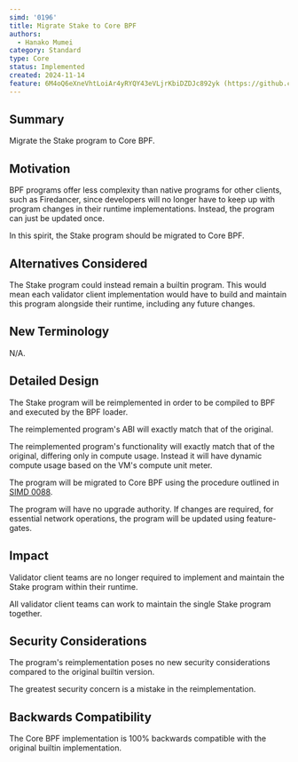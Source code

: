 ```yaml
---
simd: '0196'
title: Migrate Stake to Core BPF
authors:
  - Hanako Mumei
category: Standard
type: Core
status: Implemented
created: 2024-11-14
feature: 6M4oQ6eXneVhtLoiAr4yRYQY43eVLjrKbiDZDJc892yk (https://github.com/anza-xyz/feature-gate-tracker/issues/73)
---
```


## Summary

Migrate the Stake program to Core BPF.

## Motivation

BPF programs offer less complexity than native programs for other clients, such
as Firedancer, since developers will no longer have to keep up with program
changes in their runtime implementations. Instead, the program can just be
updated once.

In this spirit, the Stake program should be migrated to Core BPF.

## Alternatives Considered

The Stake program could instead remain a builtin program. This would mean each
validator client implementation would have to build and maintain this program
alongside their runtime, including any future changes.

## New Terminology

N/A.

## Detailed Design

The Stake program will be reimplemented in order to be compiled to BPF and
executed by the BPF loader.

The reimplemented program's ABI will exactly match that of the original.

The reimplemented program's functionality will exactly match that of the
original, differing only in compute usage. Instead it will have dynamic compute
usage based on the VM's compute unit meter.

The program will be migrated to Core BPF using the procedure outlined in
[SIMD 0088](./0088-enable-core-bpf-programs.md).

The program will have no upgrade authority. If changes are required, for
essential network operations, the program will be updated using feature-gates.

## Impact

Validator client teams are no longer required to implement and maintain the
Stake program within their runtime.

All validator client teams can work to maintain the single Stake program
together.

## Security Considerations

The program's reimplementation poses no new security considerations compared to
the original builtin version.

The greatest security concern is a mistake in the reimplementation.

## Backwards Compatibility

The Core BPF implementation is 100% backwards compatible with the original
builtin implementation.
